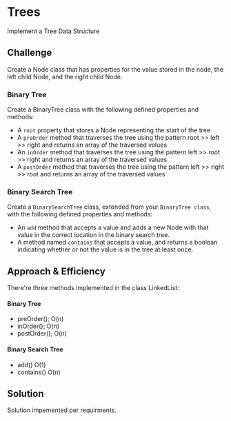 # Trees
Implement a Tree Data Structure

## Challenge
Create a Node class that has properties for the value stored in the node, the left child Node, and the right child Node.

### Binary Tree
Create a BinaryTree class with the following defined properties and methods:

* A `root` property that stores a Node representing the start of the tree
* A `preOrder` method that traverses the tree using the pattern root >> left >> right and returns an array of the traversed values
* An `inOrder` method that traverses the tree using the pattern left >> root >> right and returns an array of the traversed values
* A `postOrder` method that traverses the tree using the pattern left >> right >> root and returns an array of the traversed values

### Binary Search Tree
Create a `BinarySearchTree` class, extended from your `BinaryTree class`, with the following defined properties and methods:

* An `add` method that accepts a value and adds a new Node with that value in the correct location in the binary search tree.
* A method named `contains` that accepts a value, and returns a boolean indicating whether or not the value is in the tree at least once.


## Approach & Efficiency
There're three methods implemented in the class LinkedList:
#### Binary Tree
* preOrder(); 
O(n)
* inOrder();
O(n)
* postOrder();
O(n)


#### Binary Search Tree
* add()
O(1)
* contains()
O(n)

## Solution
Solution impemented per requirments. 


